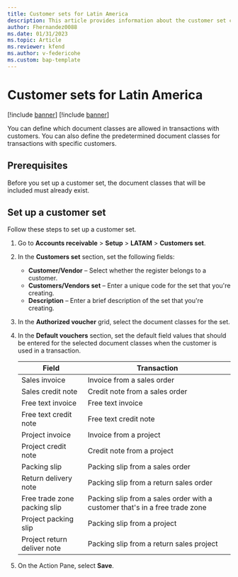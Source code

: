 ```yaml
---
title: Customer sets for Latin America
description: This article provides information about the customer set configuration for Latin America.
author: Fhernandez0088
ms.date: 01/31/2023
ms.topic: Article
ms.reviewer: kfend
ms.author: v-federicohe 
ms.custom: bap-template
---
```


# Customer sets for Latin America

[!include [banner](../includes/banner.md)]
[!include [banner](../includes/preview-banner.md)]

You can define which document classes are allowed in transactions with customers. You can also define the predetermined document classes for transactions with specific customers.

## Prerequisites

Before you set up a customer set, the document classes that will be included must already exist.

## Set up a customer set

Follow these steps to set up a customer set.

1. Go to **Accounts receivable** \> **Setup** \> **LATAM** \> **Customers set**.
2. In the **Customers set** section, set the following fields:
 
    - **Customer/Vendor** – Select whether the register belongs to a customer.
    - **Customers/Vendors set** – Enter a unique code for the set that you're creating.
    - **Description** – Enter a brief description of the set that you're creating.

3. In the **Authorized voucher** grid, select the document classes for the set.
4. In the **Default vouchers** section, set the default field values that should be entered for the selected document classes when the customer is used in a transaction.

    | Field                        | Transaction                                                                 |
    |------------------------------|-----------------------------------------------------------------------------|
    | Sales invoice                | Invoice from a sales order                                                  |
    | Sales credit note            | Credit note from a sales order                                              |
    | Free text invoice            | Free text invoice                                                           |
    | Free text credit note        | Free text credit note                                                       |
    | Project invoice              | Invoice from a project                                                      |
    | Project credit note          | Credit note from a project                                                  |
    | Packing slip                 | Packing slip from a sales order                                             |
    | Return delivery note         | Packing slip from a return sales order                                      |
    | Free trade zone packing slip | Packing slip from a sales order with a customer that's in a free trade zone |
    | Project packing slip         | Packing slip from a project                                                 |
    | Project return deliver note  | Packing slip from a return sales project                                    |

5. On the Action Pane, select **Save**.
